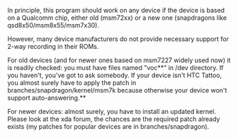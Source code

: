 In principle, this program should work on any device if the device is based on a Qualcomm chip, either old (msm72xx) or a new one (snapdragons like qsd8x50/msm8x55/msm7x30).

However, many device manufacturers do not provide necessary support for 2-way recording in their ROMs.

For old devices (and for newer ones based on msm7227 widely used now) it is readily checked: you must have files named "voc**" in /dev directory. If you haven't, you've got to ask somebody.  If your device isn't HTC Tattoo, you almost surely have to apply the patch in branches/snapdragon/kernel/msm7k because otherwise your device won't support auto-answering.**

For newer devices: almost surely, you have to install an updated kernel. Please look at the xda forum, the chances are the required patch already exists (my patches for popular devices are in branches/snapdragon).